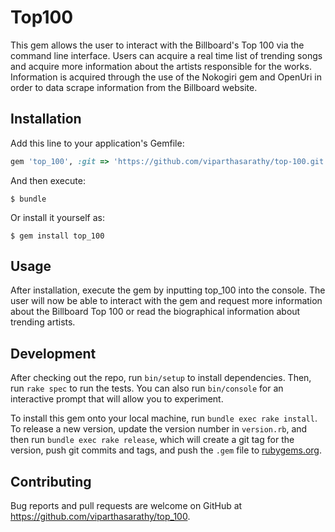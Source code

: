 # Top100

This gem allows the user to interact with the Billboard's Top 100 via the command line interface. Users can acquire a real time list of trending songs and acquire more information about the artists responsible for the works. Information is acquired through the use of the Nokogiri gem and OpenUri in order to data scrape information from the Billboard website.

## Installation

Add this line to your application's Gemfile:

```ruby
gem 'top_100', :git => 'https://github.com/viparthasarathy/top-100.git'
```

And then execute:

    $ bundle

Or install it yourself as:

    $ gem install top_100

## Usage

After installation, execute the gem by inputting top_100 into the console. The user will now be able to interact with the gem and request more information about the Billboard Top 100 or read the biographical information about trending artists.

## Development

After checking out the repo, run `bin/setup` to install dependencies. Then, run `rake spec` to run the tests. You can also run `bin/console` for an interactive prompt that will allow you to experiment.

To install this gem onto your local machine, run `bundle exec rake install`. To release a new version, update the version number in `version.rb`, and then run `bundle exec rake release`, which will create a git tag for the version, push git commits and tags, and push the `.gem` file to [rubygems.org](https://rubygems.org).

## Contributing

Bug reports and pull requests are welcome on GitHub at https://github.com/viparthasarathy/top_100.
